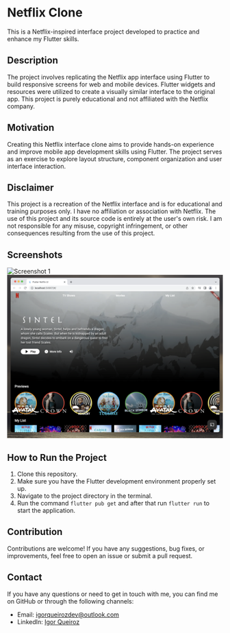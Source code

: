 # Netflix Clone

This is a Netflix-inspired interface project developed to practice and enhance my Flutter skills.

## Description

The project involves replicating the Netflix app interface using Flutter to build responsive screens for web and mobile devices. Flutter widgets and resources were utilized to create a visually similar interface to the original app. This project is purely educational and not affiliated with the Netflix company.

## Motivation

Creating this Netflix interface clone aims to provide hands-on experience and improve mobile app development skills using Flutter. The project serves as an exercise to explore layout structure, component organization and user interface interaction.

## Disclaimer

This project is a recreation of the Netflix interface and is for educational and training purposes only. I have no affiliation or association with Netflix. The use of this project and its source code is entirely at the user's own risk. I am not responsible for any misuse, copyright infringement, or other consequences resulting from the use of this project.

## Screenshots

![Screenshot 1](screenshots/screenshot01.png)
![Screenshot 2](screenshots/screenshot02.png)

## How to Run the Project

1. Clone this repository.
2. Make sure you have the Flutter development environment properly set up.
3. Navigate to the project directory in the terminal.
4. Run the command `flutter pub get` and after that run `flutter run` to start the application.

## Contribution

Contributions are welcome! If you have any suggestions, bug fixes, or improvements, feel free to open an issue or submit a pull request.

## Contact

If you have any questions or need to get in touch with me, you can find me on GitHub or through the following channels:

- Email: igorqueirozdev@outlook.com
- LinkedIn: [Igor Queiroz](https://www.linkedin.com/in/igor-queiroz-iq21/)

